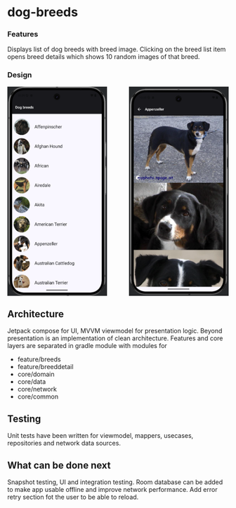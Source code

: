 # dog-breeds

### Features
Displays list of dog breeds with breed image. Clicking on the breed list item opens breed details 
which shows 10 random images of that breed.

### Design
<div style="display: flex; justify-content: space-between;">
  <img src="screenshots/list.png" alt="Breeds List" width="45%" />
  <img src="screenshots/detail.png" alt="Breed Detail" width="45%" />
</div>

## Architecture
Jetpack compose for UI, MVVM viewmodel for presentation logic. Beyond presentation is an implementation 
of clean architecture. Features and core layers are separated in gradle module with modules for 

* feature/breeds
* feature/breeddetail
* core/domain
* core/data
* core/network
* core/common

## Testing
Unit tests have been written for viewmodel, mappers, usecases, repositories and network data sources.


## What can be done next
Snapshot testing,  UI and integration testing. Room database can be added to make app usable offline and improve network performance.
Add error retry section fot the user to be able to reload.